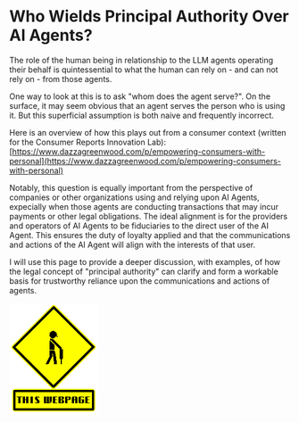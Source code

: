 # Who Wields Principal Authority Over AI Agents?

The role of the human being in relationship to the LLM agents operating their behalf is quintessential to what the human can rely on - and can not rely on - from those agents.  

One way to look at this is to ask "whom does the agent serve?".  On the surface, it may seem obvious that an agent serves the person who is using it. But this superficial assumption is both naive and frequently incorrect.

Here is an overview of how this plays out from a consumer context (written for the Consumer Reports Innovation Lab): [https://www.dazzagreenwood.com/p/empowering-consumers-with-personal](https://www.dazzagreenwood.com/p/empowering-consumers-with-personal)

Notably, this question is equally important from the perspective of companies or other organizations using and relying upon AI Agents, expecially when those agents are conducting transactions that may incur payments or other legal obligations.  The ideal alignment is for the providers and operators of AI Agents to be fiduciaries to the direct user of the AI Agent.  This ensures the duty of loyalty applied and that the communications and actions of the AI Agent will align with the interests of that user.

I will use this page to provide a deeper discussion, with examples, of how the legal concept of "principal authority" can clarify and form a workable basis for trustworthy reliance upon the communications and actions of agents.

![Page Under Construction](../assets/images/under-construction-1.gif)
